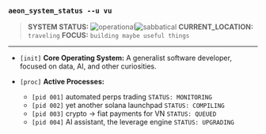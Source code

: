 ### `aeon_system_status --u vu`

> **SYSTEM STATUS:** <img src="https://img.shields.io/badge/OPERATIONAL-brightgreen" alt="operational"><img src="https://img.shields.io/badge/OPERATIONAL-brightorange" alt="sabbatical">
> **CURRENT_LOCATION:** `traveling`
> **FOCUS:** `building maybe useful things`

---

* `[init]` **Core Operating System:** A generalist software developer, focused on data, AI, and other curiosities.
  
* `[proc]` **Active Processes:**
    * `[pid 001]` automated perps trading `STATUS: MONITORING`
    * `[pid 002]` yet another solana launchpad `STATUS: COMPILING`
    * `[pid 003]` crypto -> fiat payments for VN `STATUS: QUEUED`
    * `[pid 004]` AI assistant, the leverage engine `STATUS: UPGRADING`
